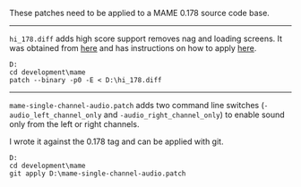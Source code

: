 These patches need to be applied to a MAME 0.178 source code base.

---

`hi_178.diff` adds high score support removes nag and loading screens. It was obtained from [here](http://forum.arcadecontrols.com/index.php/topic,64298.0.html) and has instructions on how to apply [here](http://forum.attractmode.org/index.php?topic=348.0).

```
D:
cd development\mame
patch --binary -p0 -E < D:\hi_178.diff
```

---

`mame-single-channel-audio.patch` adds two command line switches (`-audio_left_channel_only` and `-audio_right_channel_only`) to enable sound only from the left or right channels.

I wrote it against the 0.178 tag and can be applied with git.

```
D:
cd development\mame
git apply D:\mame-single-channel-audio.patch
``` 

